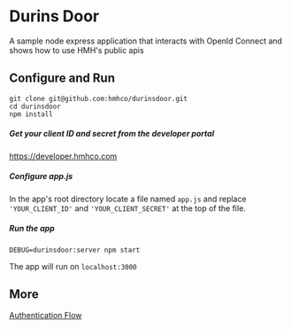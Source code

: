 # Durins Door 
A sample node express application that interacts with OpenId Connect and shows how to use HMH's public apis

## Configure and Run
```
git clone git@github.com:hmhco/durinsdoor.git
cd durinsdoor
npm install
```
##### Get your client ID and secret from the developer portal

https://developer.hmhco.com

##### Configure app.js
In the app's root directory locate a file named `app.js` and replace `'YOUR_CLIENT_ID'` and `'YOUR_CLIENT_SECRET'` at the top of the file.

##### Run the app

`DEBUG=durinsdoor:server npm start`

The app will run on `localhost:3000`

## More

[Authentication Flow](auth_flow.md)
